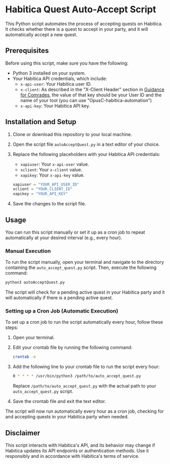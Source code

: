 # Habitica Quest Auto-Accept Script

This Python script automates the process of accepting quests on Habitica. It checks whether there is a quest to accept in your party, and it will automatically accept a new quest.

## Prerequisites

Before using this script, make sure you have the following:

- Python 3 installed on your system.
- Your Habitica API credentials, which include:
  - `x-api-user`: Your Habitica user ID.
  - `x-client`: As described in the "X-Client Header" section in [Guidance for Comrades](https://habitica.fandom.com/wiki/Guidance_for_Comrades#X-Client_Header), the value of that key should be your User ID and the name of your tool (you can use "OpusC-habitica-automation")
  - `x-api-key`: Your Habitica API key.

## Installation and Setup

1. Clone or download this repository to your local machine.

2. Open the script file `autoAcceptQuest.py` in a text editor of your choice.

3. Replace the following placeholders with your Habitica API credentials:

   - `xapiuser`: Your `x-api-user` value.
   - `xclient`: Your `x-client` value.
   - `xapikey`: Your `x-api-key` value.

   ```python
   xapiuser = "YOUR_API_USER_ID"
   xclient = "YOUR_CLIENT_ID"
   xapikey = "YOUR_API_KEY"
   ```

4. Save the changes to the script file.

## Usage

You can run this script manually or set it up as a cron job to repeat automatically at your desired interval (e.g., every hour).

### Manual Execution

To run the script manually, open your terminal and navigate to the directory containing the `auto_accept_quest.py` script. Then, execute the following command:

```bash
python3 autoAcceptQuest.py
```

The script will check for a pending active quest in your Habitica party and it will automatically if there is a pending active quest.

### Setting up a Cron Job (Automatic Execution)

To set up a cron job to run the script automatically every hour, follow these steps:

1. Open your terminal.

2. Edit your crontab file by running the following command:

   ```bash
   crontab -e
   ```

3. Add the following line to your crontab file to run the script every hour:

   ```bash
   0 * * * * /usr/bin/python3 /path/to/auto_accept_quest.py
   ```

   Replace `/path/to/auto_accept_quest.py` with the actual path to your `auto_accept_quest.py` script.

4. Save the crontab file and exit the text editor.

The script will now run automatically every hour as a cron job, checking for and accepting quests in your Habitica party when needed.

## Disclaimer

This script interacts with Habitica's API, and its behavior may change if Habitica updates its API endpoints or authentication methods. Use it responsibly and in accordance with Habitica's terms of service.
